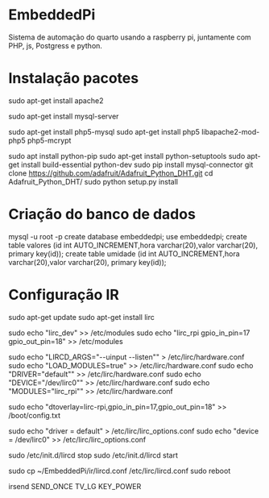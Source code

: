 # EmbeddedPi

Sistema de automação do quarto usando a raspberry pi, juntamente com PHP, js, Postgress e python.

# Instalação pacotes
sudo apt-get install apache2

sudo apt-get install mysql-server

sudo apt-get install php5-mysql
sudo apt-get install php5 libapache2-mod-php5 php5-mcrypt

sudo apt install python-pip
sudo apt-get install python-setuptools
sudo apt-get install build-essential python-dev
sudo pip install mysql-connector
git clone https://github.com/adafruit/Adafruit_Python_DHT.git
cd Adafruit_Python_DHT/
sudo python setup.py install

# Criação do banco de dados
mysql -u root -p
create database embeddedpi;
use embeddedpi;
create table valores (id int AUTO_INCREMENT,hora varchar(20),valor varchar(20), primary key(id));
create table umidade (id int AUTO_INCREMENT,hora varchar(20),valor varchar(20), primary key(id));



# Configuração IR

sudo apt-get update
sudo apt-get install lirc

sudo echo "lirc_dev" >> /etc/modules
sudo echo "lirc_rpi gpio_in_pin=17 gpio_out_pin=18" >> /etc/modules

sudo echo "LIRCD_ARGS=\"--uinput --listen\"" > /etc/lirc/hardware.conf
sudo echo "LOAD_MODULES=true" >> /etc/lirc/hardware.conf
sudo echo "DRIVER=\"default\"" >> /etc/lirc/hardware.conf
sudo echo "DEVICE=\"/dev/lirc0\"" >> /etc/lirc/hardware.conf
sudo echo "MODULES=\"lirc_rpi\"" >> /etc/lirc/hardware.conf

sudo echo "dtoverlay=lirc-rpi,gpio_in_pin=17,gpio_out_pin=18" >> /boot/config.txt

sudo echo "driver = default" > /etc/lirc/lirc_options.conf
sudo echo "device = /dev/lirc0" >> /etc/lirc/lirc_options.conf

sudo /etc/init.d/lircd stop
sudo /etc/init.d/lircd start

sudo cp ~/EmbeddedPi/ir/lircd.conf /etc/lirc/lircd.conf
sudo reboot

irsend SEND_ONCE TV_LG KEY_POWER
